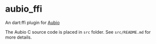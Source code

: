 # aubio_ffi

An dart:ffi plugin for [Aubio](https://github.com/aubio/aubio)

The Aubio C source code is placed in `src` folder.  See `src/README.md` for more details.
